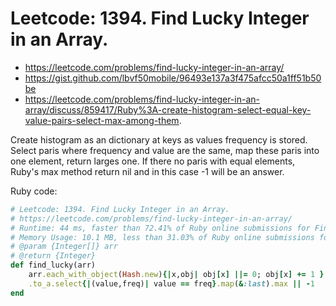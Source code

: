 # Leetcode: 1394. Find Lucky Integer in an Array.

- https://leetcode.com/problems/find-lucky-integer-in-an-array/
- https://gist.github.com/lbvf50mobile/96493e137a3f475afcc50a1ff51b50be
- https://leetcode.com/problems/find-lucky-integer-in-an-array/discuss/859417/Ruby%3A-create-histogram-select-equal-key-value-pairs-select-max-among-them.


Create histogram as an dictionary at keys as values frequency is stored. Select paris where frequency and value are the same, map these paris into one element, return larges one. If there no paris with equal elements, Ruby's max method return nil and in this case -1 will be an answer.


Ruby code:
```Ruby
# Leetcode: 1394. Find Lucky Integer in an Array.
# https://leetcode.com/problems/find-lucky-integer-in-an-array/
# Runtime: 44 ms, faster than 72.41% of Ruby online submissions for Find Lucky Integer in an Array.
# Memory Usage: 10.1 MB, less than 31.03% of Ruby online submissions for Find Lucky Integer in an Array.
# @param {Integer[]} arr
# @return {Integer}
def find_lucky(arr)
    arr.each_with_object(Hash.new){|x,obj| obj[x] ||= 0; obj[x] += 1 }
    .to_a.select{|(value,freq)| value == freq}.map(&:last).max || -1
end
```